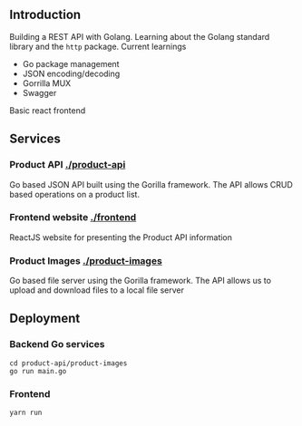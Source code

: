 ## Introduction

Building a REST API with Golang. Learning about the Golang standard library and the `http` package. Current learnings
- Go package management
- JSON encoding/decoding
- Gorrilla MUX
- Swagger


Basic react frontend
## Services

### Product API [./product-api](./product-api)
Go based JSON API built using the Gorilla framework. The API allows CRUD based operations on a product list.

### Frontend website [./frontend](./frontend)
ReactJS website for presenting the Product API information

### Product Images [./product-images](./product-images)
Go based file server using the Gorilla framework. The API allows us to upload and download files to a local file server

## Deployment

### Backend Go services

```
cd product-api/product-images
go run main.go
```

### Frontend

`yarn run`